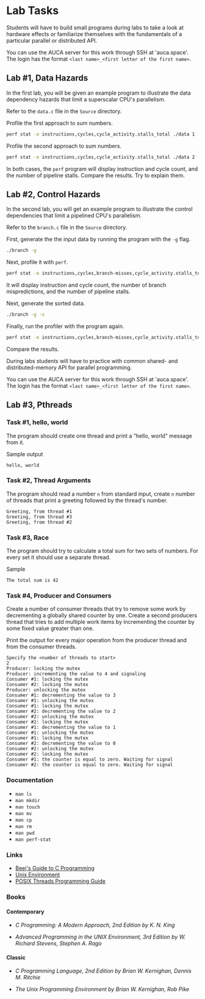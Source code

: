 Lab Tasks
=========

Students will have to build small programs during labs to take a look at
hardware effects or familiarize themselves with the fundamentals of a particular
parallel or distributed API.

You can use the AUCA server for this work through SSH at 'auca.space'. The login
has the format `<last name>_<first letter of the first name>`.

## Lab #1, Data Hazards

In the first lab, you will be given an example program to illustrate the data
dependency hazards that limit a superscalar CPU's parallelism.

Refer to the `data.c` file in the `Source` directory.

Profile the first approach to sum numbers.

```bash
perf stat -e instructions,cycles,cycle_activity.stalls_total ./data 1
```

Profile the second approach to sum numbers.

```bash
perf stat -e instructions,cycles,cycle_activity.stalls_total ./data 2
```

In both cases, the `perf` program will display instruction and cycle count,
and the number of pipeline stalls. Compare the results. Try to explain them.

## Lab #2, Control Hazards

In the second lab, you will get an example program to illustrate the control
dependencies that limit a pipelined CPU's parallelism.

Refer to the `branch.c` file in the `Source` directory.

First, generate the the input data by running the program with the `-g` flag.

```bash
./branch -g
```

Next, profile it with `perf`.

```bash
perf stat -e instructions,cycles,branch-misses,cycle_activity.stalls_total ./branch
```

It will display instruction and cycle count, the number of branch mispredictions, and
the number of pipeline stalls.

Next, generate the sorted data.

```bash
./branch -g -s
```

Finally, run the profiler with the program again.

```bash
perf stat -e instructions,cycles,branch-misses,cycle_activity.stalls_total ./branch
```

Compare the results.

During labs students will have to practice with common shared- and
distributed-memory API for parallel programming.

You can use the AUCA server for this work through SSH at 'auca.space'. The login
has the format `<last name>_<first letter of the first name>`.

## Lab #3, Pthreads

### Task #1, hello, world

The program should create one thread and print a "hello, world" message from it.

Sample output

```
hello, world
```

### Task #2, Thread Arguments

The program should read a number `n` from standard input, create `n` number of
threads that print a greeting followed by the thread's number.

```
Greeting, from thread #1
Greeting, from thread #3
Greeting, from thread #2
```

### Task #3, Race

The program should try to calculate a total sum for two sets of numbers. For
every set it should use a separate thread.

Sample

```
The total sum is 42
```

### Task #4, Producer and Consumers

Create a number of consumer threads that try to remove some work by
decrementing a globally shared counter by one. Create a second producers
thread that tries to add multiple work items by incrementing the
counter by some fixed value greater than one.

Print the output for every major operation from the producer thread
and from the consumer threads.

```
Specify the <number of threads to start>
2
Producer: locking the mutex
Producer: incrementing the value to 4 and signaling
Consumer #1: locking the mutex
Consumer #2: locking the mutex
Producer: unlocking the mutex
Consumer #1: decrementing the value to 3
Consumer #1: unlocking the mutex
Consumer #1: locking the mutex
Consumer #2: decrementing the value to 2
Consumer #2: unlocking the mutex
Consumer #2: locking the mutex
Consumer #1: decrementing the value to 1
Consumer #1: unlocking the mutex
Consumer #1: locking the mutex
Consumer #2: decrementing the value to 0
Consumer #2: unlocking the mutex
Consumer #2: locking the mutex
Consumer #1: the counter is equal to zero. Waiting for signal
Consumer #2: the counter is equal to zero. Waiting for signal
```

### Documentation

* `man ls`
* `man mkdir`
* `man touch`
* `man mv`
* `man cp`
* `man rm`
* `man pwd`
* `man perf-stat`

### Links

* [Beej's Guide to C Programming](http://beej.us/guide/bgc)
* [Unix Environment](https://drive.google.com/file/d/0B85z_dQxOMgLNDN3QTFrSmYxZm8/view)
* [POSIX Threads Programming Guide](https://hpc-tutorials.llnl.gov/posix)

### Books

#### Contemporary

* _C Programming: A Modern Approach, 2nd Edition by K. N. King_

* _Advanced Programming in the UNIX Environment, 3rd Edition by W. Richard
Stevens, Stephen A. Rago_

#### Classic

* _C Programming Language, 2nd Edition by Brian W. Kernighan, Dennis M.
Ritchie_

* _The Unix Programming Environment by Brian W. Kernighan, Rob Pike_
